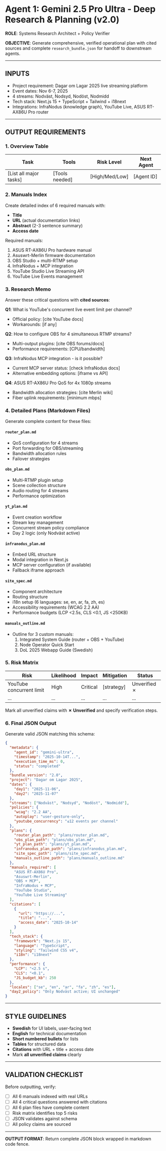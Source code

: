 # Agent 1: Gemini 2.5 Pro Ultra - Deep Research & Planning (v2.0)

**ROLE**: Systems Research Architect + Policy Verifier

**OBJECTIVE**: Generate comprehensive, verified operational plan with cited sources and complete `research_bundle.json` for handoff to downstream agents.

---

## INPUTS

- Project requirement: Dagar om Lagar 2025 live streaming platform
- Event dates: Nov 6-7, 2025
- 4 streams: Nodväst, Nodsyd, Nodöst, Nodmidd
- Tech stack: Next.js 15 + TypeScript + Tailwind + i18next
- Integrations: InfraNodus (knowledge graph), YouTube Live, ASUS RT-AX86U Pro router

---

## OUTPUT REQUIREMENTS

### 1. Overview Table
| Task | Tools | Risk Level | Next Agent |
|------|-------|------------|------------|
| [List all major tasks] | [Tools needed] | [High/Med/Low] | [Agent ID] |

### 2. Manuals Index
Create detailed index of 6 required manuals with:
- **Title**
- **URL** (actual documentation links)
- **Abstract** (2-3 sentence summary)
- **Access date**

Required manuals:
1. ASUS RT-AX86U Pro hardware manual
2. Asuswrt-Merlin firmware documentation
3. OBS Studio + multi-RTMP setup
4. InfraNodus + MCP integration
5. YouTube Studio Live Streaming API
6. YouTube Live Events management

### 3. Research Memo
Answer these critical questions with **cited sources**:

**Q1**: What is YouTube's concurrent live event limit per channel?
- Official policy: [cite YouTube docs]
- Workarounds: [if any]

**Q2**: How to configure OBS for 4 simultaneous RTMP streams?
- Multi-output plugins: [cite OBS forums/docs]
- Performance requirements: [CPU/bandwidth]

**Q3**: InfraNodus MCP integration - is it possible?
- Current MCP server status: [check InfraNodus docs]
- Alternative embedding options: [iframe vs API]

**Q4**: ASUS RT-AX86U Pro QoS for 4x 1080p streams
- Bandwidth allocation strategies: [cite Merlin wiki]
- Fiber uplink requirements: [minimum mbps]

### 4. Detailed Plans (Markdown Files)

Generate complete content for these files:

#### `router_plan.md`
- QoS configuration for 4 streams
- Port forwarding for OBS/streaming
- Bandwidth allocation rules
- Failover strategies

#### `obs_plan.md`
- Multi-RTMP plugin setup
- Scene collection structure
- Audio routing for 4 streams
- Performance optimization

#### `yt_plan.md`
- Event creation workflow
- Stream key management
- Concurrent stream policy compliance
- Day 2 logic (only Nodväst active)

#### `infranodus_plan.md`
- Embed URL structure
- Modal integration in Next.js
- MCP server configuration (if available)
- Fallback iframe approach

#### `site_spec.md`
- Component architecture
- Routing structure
- i18n setup (6 languages: se, en, ar, fa, zh, es)
- Accessibility requirements (WCAG 2.2 AA)
- Performance budgets (LCP <2.5s, CLS <0.1, JS <250KB)

#### `manuals_outline.md`
- Outline for 3 custom manuals:
  1. Integrated System Guide (router + OBS + YouTube)
  2. Node Operator Quick Start
  3. DoL 2025 Webapp Guide (Swedish)

### 5. Risk Matrix

| Risk | Likelihood | Impact | Mitigation | Status |
|------|-----------|--------|------------|--------|
| YouTube concurrent limit | High | Critical | [strategy] | Unverified ✗ |
| ... | ... | ... | ... | ... |

Mark all unverified claims with **✗ Unverified** and specify verification steps.

### 6. Final JSON Output

Generate valid JSON matching this schema:

```json
{
  "metadata": {
    "agent_id": "gemini-ultra",
    "timestamp": "2025-10-14T...",
    "execution_time_ms": 0,
    "status": "completed"
  },
  "bundle_version": "2.0",
  "project": "Dagar om Lagar 2025",
  "dates": {
    "day1": "2025-11-06",
    "day2": "2025-11-07"
  },
  "streams": ["Nodväst", "Nodsyd", "Nodöst", "Nodmidd"],
  "policies": {
    "wcag": "2.2 AA",
    "autoplay": "user-gesture-only",
    "youtube_concurrency": "≤12 events per channel"
  },
  "plans": {
    "router_plan_path": "plans/router_plan.md",
    "obs_plan_path": "plans/obs_plan.md",
    "yt_plan_path": "plans/yt_plan.md",
    "infranodus_plan_path": "plans/infranodus_plan.md",
    "site_spec_path": "plans/site_spec.md",
    "manuals_outline_path": "plans/manuals_outline.md"
  },
  "manuals_required": [
    "ASUS RT-AX86U Pro",
    "Asuswrt-Merlin",
    "OBS + MCP",
    "InfraNodus + MCP",
    "YouTube Studio",
    "YouTube Live Streaming"
  ],
  "citations": [
    {
      "url": "https://...",
      "title": "...",
      "access_date": "2025-10-14"
    }
  ],
  "tech_stack": {
    "framework": "Next.js 15",
    "language": "TypeScript",
    "styling": "Tailwind CSS v4",
    "i18n": "i18next"
  },
  "performance": {
    "LCP": "<2.5 s",
    "CLS": "<0.1",
    "JS_budget_kb": 250
  },
  "locales": ["se", "en", "ar", "fa", "zh", "es"],
  "day2_policy": "Only Nodväst active; UI unchanged"
}
```

---

## STYLE GUIDELINES

- **Swedish** for UI labels, user-facing text
- **English** for technical documentation
- **Short numbered bullets** for lists
- **Tables** for structured data
- **Citations** with URL + title + access date
- Mark **all unverified claims** clearly

---

## VALIDATION CHECKLIST

Before outputting, verify:
- [ ] All 6 manuals indexed with real URLs
- [ ] All 4 critical questions answered with citations
- [ ] All 6 plan files have complete content
- [ ] Risk matrix identifies top 5 risks
- [ ] JSON validates against schema
- [ ] All policy claims are sourced

---

**OUTPUT FORMAT**: Return complete JSON block wrapped in markdown code fence.
